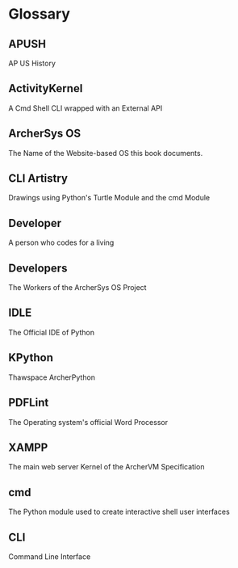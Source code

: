 # Glossary

## APUSH

AP US History

## ActivityKernel

A Cmd Shell CLI wrapped with an External API

## ArcherSys OS

The Name of the Website-based OS this book documents.

## CLI Artistry

Drawings using Python's Turtle Module and the cmd Module

## Developer

A person who codes for a living

## Developers

The Workers of the ArcherSys OS Project

## IDLE

The Official IDE of Python

## KPython

Thawspace ArcherPython

## PDFLint

The Operating system's official Word Processor

## XAMPP

The main web server Kernel of the ArcherVM Specification

## cmd

The Python module used to create interactive shell user interfaces

## CLI

Command Line Interface